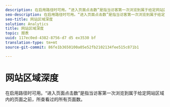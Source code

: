 ```yaml
---
description: 在启用路径时可用。“进入页面点击数”是指当访客第一次浏览到属于给定网站区域内的页面之前，所查看过的所有页面数。
seo-description: 在启用路径时可用。“进入页面点击数”是指当访客第一次浏览到属于给定网站区域内的页面之前，所查看过的所有页面数。
seo-title: 网站区域深度
solution: Analytics
title: 网站区域深度
topic: 报表
uuid: 117ec0ed-4382-8756-d7 d5 ex3530 bf
translation-type: tm+mt
source-git-commit: 86fe1b3650100a05e52fb2102134fee515c871b1

---
```



# 网站区域深度

在启用路径时可用。“进入页面点击数”是指当访客第一次浏览到属于给定网站区域内的页面之前，所查看过的所有页面数。

